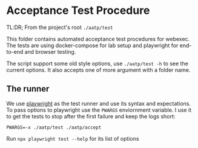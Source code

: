 # Acceptance Test Procedure

TL:DR; From the project's root `./aatp/test`

This folder contains automated acceptance test procedures for webexec. 
The tests are using docker-compose for lab setup and playwright
for end-to-end and browser testing.

The script support some old style options, use `./aatp/test -h` to see the 
current options. It also accepts one of more argument with a folder name.

## The runner

We use [playwright](https://playwright.dev) as the test runner and use
its syntax and expectations. To pass options to playwright use the 
`PWARGS` enviornment variable. I use it to get the tests to stop
after the first failure and keep the logs short:

```
PWARGS=-x ./aatp/test ./aatp/accept
```

Run `npx playwright test --help` for its list of options
